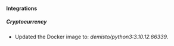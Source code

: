 #### Integrations
##### Cryptocurrency
- Updated the Docker image to: *demisto/python3:3.10.12.66339*.
